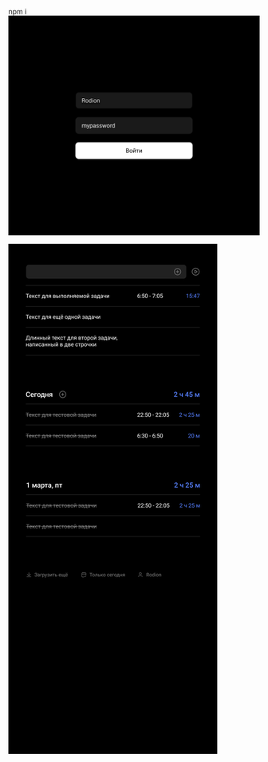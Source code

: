 npm i 
![alt text](https://github.com/VladimirMarty/TzAnsara/blob/main/LogF.png)

![alt text](https://github.com/VladimirMarty/TzAnsara/blob/main/Page.png)






